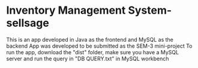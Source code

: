 # Inventory Management System-sellsage
This is an app developed in Java as the frontend and MySQL as the backend
App was developed to be submitted as the SEM-3 mini-project 
To run the app, download the "dist" folder, make sure you have a MySQL server and run the query in "DB QUERY.txt" in MySQL workbench

